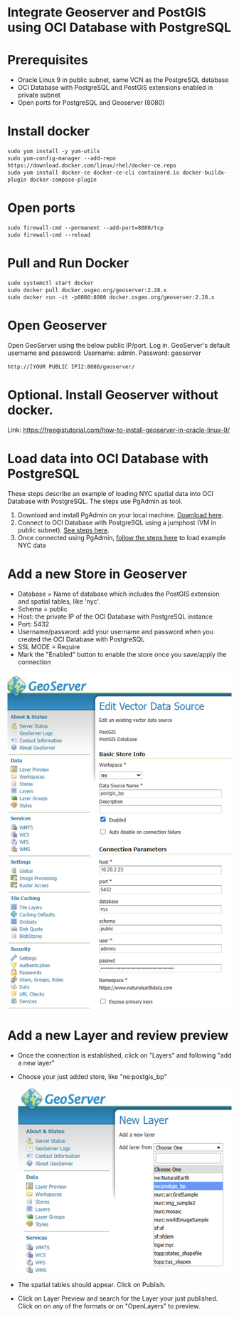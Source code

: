 # Integrate Geoserver and PostGIS using OCI Database with PostgreSQL

# Prerequisites
- Oracle Linux 9 in public subnet, same VCN as the PostgreSQL database
- OCI Database with PostgreSQL and PostGIS extensions enabled in private subnet
- Open ports for PostgreSQL and Geoserver (8080)


# Install docker
```
sudo yum install -y yum-utils  
sudo yum-config-manager --add-repo https://download.docker.com/linux/rhel/docker-ce.repo
sudo yum install docker-ce docker-ce-cli containerd.io docker-buildx-plugin docker-compose-plugin
```

# Open ports
```
sudo firewall-cmd --permanent --add-port=8080/tcp
sudo firewall-cmd --reload
```

# Pull and Run Docker
```
sudo systemctl start docker
sudo docker pull docker.osgeo.org/geoserver:2.28.x
sudo docker run -it -p8080:8080 docker.osgeo.org/geoserver:2.28.x
```
# Open Geoserver
Open GeoServer using the below public IP/port. Log in. GeoServer's default username and password: Username: admin. Password: geoserver
```
http://[YOUR PUBLIC IP]2:8080/geoserver/
```

# Optional. Install Geoserver without docker.
Link: https://freegistutorial.com/how-to-install-geoserver-in-oracle-linux-9/

# Load data into OCI Database with PostgreSQL
These steps describe an example of loading NYC spatial data into OCI Database with PostgreSQL. The steps use PgAdmin as tool.

1. Download and install PgAdmin on your local machine. [Download here](https://www.pgadmin.org/).
2. Connect to OCI Database with PostgreSQL using a jumphost (VM in public subnet). [See steps here](https://docs.oracle.com/en/learn/postgresql-pgadmin4-connection/index.html).
3. Once connected using PgAdmin, [follow the steps here](https://postgis.net/workshops/postgis-intro/loading_data.html) to load example NYC data

# Add a new Store in Geoserver
- Database = Name of database which includes the PostGIS extension and spatial tables, like 'nyc'.
- Schema = public
- Host: the private IP of the OCI Database with PostgreSQL instance
- Port: 5432
- Username/password: add your username and password when you created the OCI Database with PostgreSQL
- SSL MODE = Require
- Mark the "Enabled" button to enable the store once you save/apply the connection

 ![image](images/img_2_geo.png)
 
# Add a new Layer and review preview
- Once the connection is established, click on "Layers" and following "add a new layer"
- Choose your just added store, like "ne:postgis_bp"

  ![image](images/img_1_geo.png)
  
- The spatial tables should appear. Click on Publish.
- Click on Layer Preview and search for the Layer your just published. Click on on any of the formats or on "OpenLayers" to preview.

